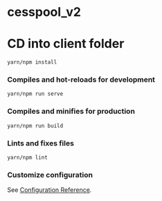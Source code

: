 # cesspool_v2

# CD into client folder

```
yarn/npm install
```

### Compiles and hot-reloads for development

```
yarn/npm run serve
```

### Compiles and minifies for production

```
yarn/npm run build
```

### Lints and fixes files

```
yarn/npm lint
```

### Customize configuration

See [Configuration Reference](https://cli.vuejs.org/config/).
